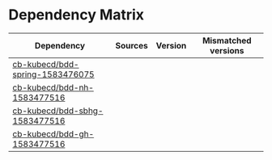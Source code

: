 # Dependency Matrix

Dependency | Sources | Version | Mismatched versions
---------- | ------- | ------- | -------------------
[cb-kubecd/bdd-spring-1583476075](https://github.com/cb-kubecd/bdd-spring-1583476075.git) |  | []() | 
[cb-kubecd/bdd-nh-1583477516](https://github.com/cb-kubecd/bdd-nh-1583477516.git) |  | []() | 
[cb-kubecd/bdd-sbhg-1583477516](https://github.com/cb-kubecd/bdd-sbhg-1583477516.git) |  | []() | 
[cb-kubecd/bdd-gh-1583477516](https://github.com/cb-kubecd/bdd-gh-1583477516.git) |  | []() | 
